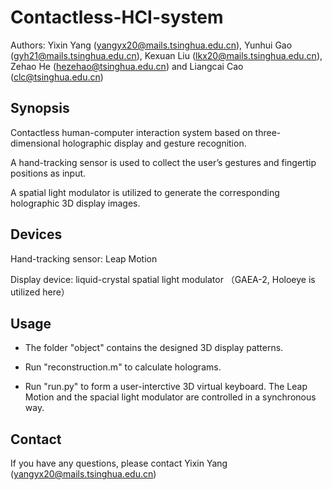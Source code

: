 # Contactless-HCI-system
Authors: Yixin Yang (yangyx20@mails.tsinghua.edu.cn), Yunhui Gao (gyh21@mails.tsinghua.edu.cn), Kexuan Liu (lkx20@mails.tsinghua.edu.cn), Zehao He (hezehao@tsinghua.edu.cn) and Liangcai Cao (clc@tsinghua.edu.cn)

## Synopsis
Contactless human-computer interaction system based on three-dimensional holographic display and gesture recognition.

A hand-tracking sensor is used to collect the user’s gestures and fingertip positions as input.

A spatial light modulator is utilized to generate the corresponding holographic 3D display images.

## Devices
Hand-tracking sensor: Leap Motion

Display device: liquid-crystal spatial light modulator （GAEA-2, Holoeye is utilized here）

## Usage
* The folder "object" contains the designed 3D display patterns.
  
* Run "reconstruction.m" to calculate holograms.
  
* Run "run.py" to form a user-interctive 3D virtual keyboard. The Leap Motion and the spacial light modulator are controlled in a synchronous way.

## Contact
If you have any questions, please contact Yixin Yang (yangyx20@mails.tsinghua.edu.cn)
